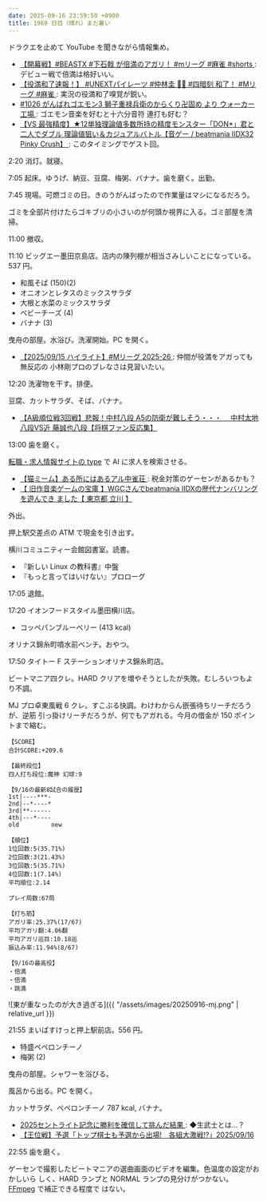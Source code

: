 ```yaml
---
date: 2025-09-16 23:59:59 +0900
title: 1969 日目（晴れ）まだ暑い
---
```


ドラクエを止めて YouTube を聞きながら情報集め。

* [【開幕戦】#BEASTX #下石戟 が倍満のアガリ！ #mリーグ #麻雀 #shorts
  ](https://www.youtube.com/shorts/MFPGL1MzApk): デビュー戦で倍満は格好いい。
* [【役満和了速報！】 #UNEXTパイレーツ #仲林圭 🏴‍☠️ #四暗刻 和了！ #Mリーグ #麻雀
  ](https://www.youtube.com/shorts/yBrlZEIMQAY): 実況の役満和了嗅覚が鋭い。
* [#1026 がんばれゴエモン3 獅子重禄兵衛のからくり卍固め より ウォーカー工場
  ](https://www.youtube.com/watch?v=k7R4dX5h_7g): ゴエモン音楽を好むと十六分音符
  連打も好む？
* [【VS 最強精度】★12単独理論値多数所持の精度モンスター「DON*」君と二人でダブル
  理論値狙い＆カジュアルバトル【音ゲー / beatmania IIDX32 Pinky Crush】
  ](https://www.youtube.com/watch?v=r2SD-opkJQs): このタイミングでゲスト回。

2:20 消灯。就寝。

7:05 起床。ゆうげ、納豆、豆腐、梅粥、バナナ。歯を磨く。出勤。

7:45 現場。可燃ゴミの日。きのうがんばったので作業量はマシになるだろう。

ゴミを全部片付けたらゴキブリの小さいのが何頭か視界に入る。ゴミ部屋を清掃。

11:00 撤収。

11:10 ビッグエー墨田京島店。店内の陳列棚が相当さみしいことになっている。537 円。

* 和風そば (150)(2)
* オニオンとレタスのミックスサラダ
* 大根と水菜のミックスサラダ
* ベビーチーズ (4)
* バナナ (3)

曳舟の部屋。水浴び。洗濯開始。PC を開く。

* [【2025/09/15 ハイライト】#Mリーグ 2025-26
  ](https://www.youtube.com/watch?v=iHFVTGjj5uo): 仲間が役満をアガっても無反応の
  小林剛プロのブレなさは見習いたい。

12:20 洗濯物を干す。排便。

豆腐、カットサラダ、そば、バナナ。

* [【A級順位戦3回戦】悲報！中村八段 A5の防衛が難しそう・・・　 中村太地八段VS近
  藤誠也八段【将棋ファン反応集】](https://www.youtube.com/watch?v=mWOc2OV85rQ)

13:00 歯を磨く。

[転職・求人情報サイトの type](https://type.jp/) で AI に求人を検索させる。

* [【猫ミーム】ある所にはあるアル中雀荘
  ](https://www.youtube.com/watch?v=mo33qZlY374): 税金対策のゲーセンがあるかも？
* [【 旧作音楽ゲームの宝庫 】WGCさんでbeatmania IIDXの歴代ナンバリングを遊んでき
  ました【 東京都 立川 】](https://www.youtube.com/watch?v=n-xBXFVFbmg)

外出。

押上駅交差点の ATM で現金を引き出す。

横川コミュニティー会館図書室。読書。

* 『新しい Linux の教科書』中盤
* 『もっと言ってはいけない』プロローグ

17:05 退館。

17:20 イオンフードスタイル墨田横川店。

* コッペパンブルーベリー (413 kcal)

オリナス錦糸町噴水前ベンチ。おやつ。

17:50 タイトー F ステーションオリナス錦糸町店。

ビートマニア四クレ。HARD クリアを増やそうとしたが失敗。むしろいつもより不調。

<blockquote class="twitter-tweet"
  data-conversation="none"
  data-media-max-width="480" data-theme="dark" data-align="center">
<a href="https://twitter.com/showa_yojyo/status/1967955093438992421"></a>
</blockquote>

MJ プロ卓東風戦 6 クレ。すこぶる快調。わけわからん嵌張待ちリーチだろうが、逆筋
引っ掛けリーチだろうが、何でもアガれる。今月の借金が 150 ポイントまで縮む。

```text
【SCORE】
合計SCORE:+209.6

【最終段位】
四人打ち段位:魔神 幻球:9

【9/16の最新8試合の履歴】
1st|----***-
2nd|--*----*
3rd|**------
4th|---*----
old         new

【順位】
1位回数:5(35.71%)
2位回数:3(21.43%)
3位回数:5(35.71%)
4位回数:1(7.14%)
平均順位:2.14

プレイ局数:67局

【打ち筋】
アガリ率:25.37%(17/67)
平均アガリ翻:4.06翻
平均アガリ巡目:10.18巡
振込み率:11.94%(8/67)

【9/16の最高役】
・倍満
・倍満
・跳満
```

![東が重なったのが大き過ぎる]({{ "/assets/images/20250916-mj.png" | relative_url }})

21:55 まいばすけっと押上駅前店。556 円。

* 特盛ペペロンチーノ
* 梅粥 (2)

曳舟の部屋。シャワーを浴びる。

風呂から出る。PC を開く。

カットサラダ、ペペロンチーノ 787 kcal, バナナ。

* [2025セントライト記念に勝利を確信して挑んだ結果
  ](https://www.youtube.com/watch?v=U2ei-lszZWU): ◆生武士とは…？
* [【王位戦】予選「トップ棋士も予選から出場!　各組大激戦!?」2025/09/16
  ](https://www.youtube.com/watch?v=ZFsZnB2BSyM)

22:55 歯を磨く。

ゲーセンで撮影したビートマニアの選曲画面のビデオを編集。色温度の設定がおかしいら
しく、HARD ランプと NORMAL ランプの見分けがつかない。[FFmpeg] で補正できる程度で
はない。

[FFmpeg]: <https://ffmpeg.org/ffmpeg.html>
